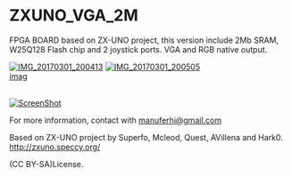 # ZXUNO_VGA_2M
FPGA BOARD based on ZX-UNO project, this version include 2Mb SRAM, W25Q128 Flash chip and 2 joystick ports. VGA and RGB native output.



<a href='https://postimg.cc/image/j33huz25r/' target='_blank'><img src='https://s19.postimg.cc/axlfwtdwz/IMG_20170301_200413.jpg' border='0' alt='IMG_20170301_200413'/></a>
<a href='https://postimg.org/image/rfdy471kf/' target='_blank'><img src='https://s19.postimg.org/q0cdfh0hf/IMG_20170301_200505.jpg' border='0' alt='IMG_20170301_200505'/><br /><a target='_blank' href='https://postimage.org/index.php?lang=spanish'>imag</a><br /><br />

[![ScreenShot](https://s19.postimg.org/hzy2qzjjn/Captura.png)](https://youtu.be/28F_K5LQUUY)


For more information, contact with manuferhi@gmail.com

Based on ZX-UNO project by Superfo, Mcleod, Quest, AVillena and Hark0.
http://zxuno.speccy.org/

(CC BY-SA)License.